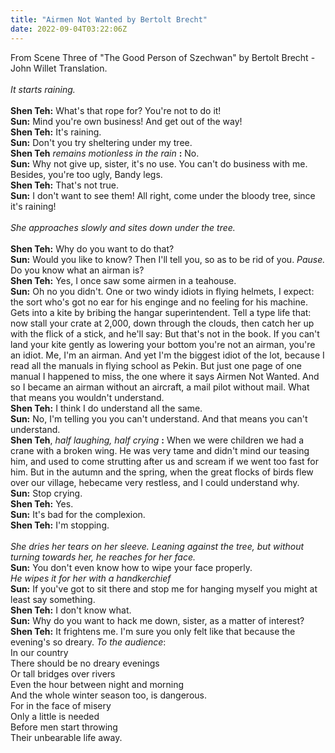 ```yaml
---
title: "Airmen Not Wanted by Bertolt Brecht"
date: 2022-09-04T03:22:06Z
---
```


From Scene Three of "The Good Person of Szechwan" by Bertolt Brecht - John Willet Translation.   
\
*It starts raining.*  
\
**Shen Teh:** What's that rope for? You're not to do it!  
**Sun:** Mind you're own business! And get out of the way!  
**Shen Teh:** It's raining.  
**Sun:** Don't you try sheltering under my tree.  
**Shen Teh** *remains motionless in the rain* **:** No.  
**Sun:** Why not give up, sister, it's no use. You can't do business with me. Besides, you're too ugly, Bandy legs.  
**Shen Teh:** That's not true.  
**Sun:** I don't want to see them! All right, come under the bloody tree, since it's raining!  
\
*She approaches slowly and sites down under the tree.*  
\
**Shen Teh:** Why do you want to do that?  
**Sun:** Would you like to know? Then I'll tell you, so as to be rid of you. *Pause.* Do you know what an airman is?  
**Shen Teh:** Yes, I once saw some airmen in a teahouse.  
**Sun:** Oh no you didn't. One or two windy idiots in flying helmets, I expect: the sort who's got no ear for his enginge and no feeling for his machine. Gets into a kite by bribing the hangar superintendent. Tell a type life that: now stall your crate at 2,000, down through the clouds, then catch her up with the flick of a stick, and he'll say: But that's not in the book. If you can't land your kite gently as lowering your bottom you're not an airman, you're an idiot. Me, I'm an airman. And yet I'm the biggest idiot of the lot, because I read all the manuals in flying school as Pekin. But just one page of one manual I happened to miss, the one where it says Airmen Not Wanted. And so I became an airman without an aircraft, a mail pilot without mail. What that means you wouldn't understand.  
**Shen Teh:** I think I do understand all the same.  
**Sun:** No, I'm telling you you can't understand. And that means you can't understand.  
**Shen Teh**, *half laughing, half crying* **:** When we were children we had a crane with a broken wing. He was very tame and didn't mind our teasing him, and used to come strutting after us and scream if we went too fast for him. But in the autumn and the spring, when the great flocks of birds flew over our village, hebecame very restless, and I could understand why.  
**Sun:** Stop crying.  
**Shen Teh:** Yes.  
**Sun:** It's bad for the complexion.  
**Shen Teh:** I'm stopping.  
\
*She dries her tears on her sleeve. Leaning against the tree, but without turning towards her, he reaches for her face.*  
**Sun:** You don't even know how to wipe your face properly.  
*He wipes it for her with a handkerchief*  
**Sun:** If you've got to sit there and stop me for hanging myself you might at least say something.  
**Shen Teh:** I don't know what.  
**Sun:** Why do you want to hack me down, sister, as a matter of interest?  
**Shen Teh:** It frightens me. I'm sure you only felt like that because the evening's so dreary. *To the audience*:  
  In our country  
  There should be no dreary evenings  
  Or tall bridges over rivers  
  Even the hour between night and morning  
  And the whole winter season too, is dangerous.  
  For in the face of misery  
  Only a little is needed  
  Before men start throwing  
  Their unbearable life away.  



